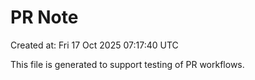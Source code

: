# PR Note

Created at: Fri 17 Oct 2025 07:17:40 UTC

This file is generated to support testing of PR workflows.

